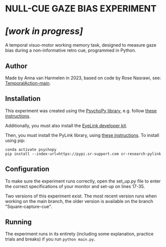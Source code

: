 # NULL-CUE GAZE BIAS EXPERIMENT

# ***[work in progress]***

A temporal visuo-motor working memory task, designed to measure gaze bias during a non-informative retro cue, programmed in Python.

## Author
Made by Anna van Harmelen in 2023, based on code by Rose Nasrawi, see: [TemporalAction-main](https://github.com/rosenasrawi/TemporalAction).

## Installation
This experiment was created using the [PsychoPy library](https://www.psychopy.org), e.g. follow [these instructions](https://www.psychopy.org/download.html).

Additionally, you must also install the [EyeLink developer kit](https://www.sr-research.com/support/thread-13.html).

Then, you must install the PyLink library, using [these instructions](https://www.sr-research.com/support/thread-48.html).
To install using pip:

```
conda activate psychopy
pip install --index-url=https://pypi.sr-support.com sr-research-pylink
```

## Configuration
To make sure the experiment runs correctly, open the set_up.py file to enter the correct specifications of your monitor and set-up on lines 17-35.

Two versions of this experiment exist. The most recent version runs when working on the main branch, the older version is available on the branch "Square-capture-cue".

## Running
The experiment runs in its entirety (including some explanation, practice trials and breaks) if you run `python main.py`.
